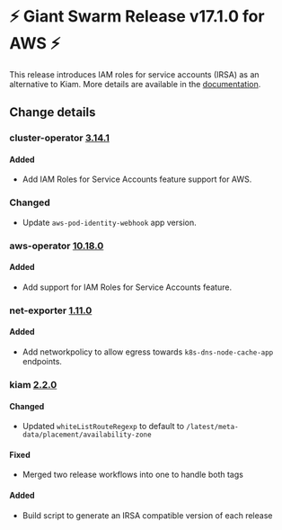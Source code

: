 # :zap: Giant Swarm Release v17.1.0 for AWS :zap:

This release introduces IAM roles for service accounts (IRSA) as an alternative to Kiam. More details are available in the [documentation](https://docs.giantswarm.io/advanced/iam-roles-for-service-accounts/).

## Change details


### cluster-operator [3.14.1](https://github.com/giantswarm/cluster-operator/releases/tag/v3.14.1)

#### Added
- Add IAM Roles for Service Accounts feature support for AWS.

### Changed
- Update `aws-pod-identity-webhook` app version.



### aws-operator [10.18.0](https://github.com/giantswarm/aws-operator/releases/tag/v10.18.0)

#### Added
- Add support for IAM Roles for Service Accounts feature.



### net-exporter [1.11.0](https://github.com/giantswarm/net-exporter/releases/tag/v1.11.0)

#### Added
- Add networkpolicy to allow egress towards `k8s-dns-node-cache-app` endpoints.



### kiam [2.2.0](https://github.com/giantswarm/kiam-app/releases/tag/v2.2.0)

#### Changed
- Updated `whiteListRouteRegexp` to default to `/latest/meta-data/placement/availability-zone`

#### Fixed
- Merged two release workflows into one to handle both tags

#### Added
- Build script to generate an IRSA compatible version of each release

